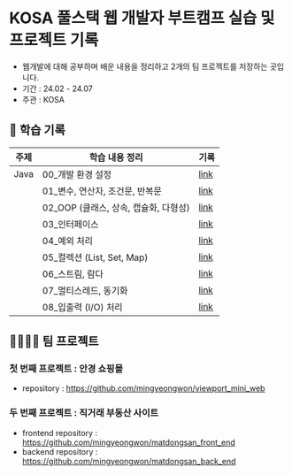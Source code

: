 # KOSA 풀스택 웹 개발자 부트캠프 실습 및 프로젝트 기록 
- 웹개발에 대해 공부하며 배운 내용을 정리하고 2개의 팀 프로젝트를 저장하는 곳입니다.
- 기간 : 24.02 - 24.07
- 주관 : KOSA

## 📝 학습 기록
|주제|학습 내용 정리|기록
|--------|--------|-------
|Java|00_개발 환경 설정|[link]()
||01_변수, 연산자, 조건문, 반복문|[link]()
||02_OOP (클래스, 상속, 캡슐화, 다형성)|[link]()
||03_인터페이스|[link]()
||04_예외 처리|[link]()
||05_컬렉션 (List, Set, Map)|[link]()
||06_스트림, 람다|[link]()
||07_멀티스레드, 동기화|[link]()
||08_입출력 (I/O) 처리|[link]()


## 🧑‍🧑‍🧒‍🧒 팀 프로젝트
### 첫 번째 프로젝트 : 안경 쇼핑몰 
- repository : https://github.com/mingyeongwon/viewport_mini_web

### 두 번째 프로젝트 : 직거래 부동산 사이트 
- frontend repository : https://github.com/mingyeongwon/matdongsan_front_end
- backend repository : https://github.com/mingyeongwon/matdongsan_back_end
